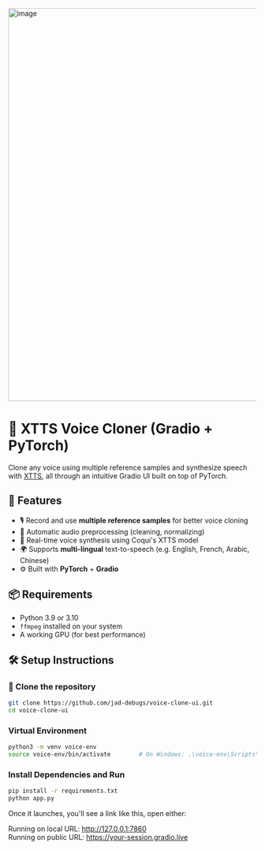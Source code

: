 <img width="1276" height="795" alt="image" src="https://github.com/user-attachments/assets/6ea5dcf5-1d56-47c4-94d6-64db43088802" />

# 🎤 XTTS Voice Cloner (Gradio + PyTorch)

Clone any voice using multiple reference samples and synthesize speech with [XTTS](https://github.com/coqui-ai/TTS), all through an intuitive Gradio UI built on top of PyTorch.

## 🚀 Features

- 🎙️ Record and use **multiple reference samples** for better voice cloning  
- 🧼 Automatic audio preprocessing (cleaning, normalizing)  
- 🧠 Real-time voice synthesis using Coqui's XTTS model  
- 🌍 Supports **multi-lingual** text-to-speech (e.g. English, French, Arabic, Chinese)  
- ⚙️ Built with **PyTorch** + **Gradio**

## 📦 Requirements

- Python 3.9 or 3.10  
- `ffmpeg` installed on your system  
- A working GPU (for best performance)

## 🛠 Setup Instructions

### 📁 Clone the repository

```bash
git clone https://github.com/jad-debugs/voice-clone-ui.git
cd voice-clone-ui
```
### Virtual Environment
``` bash
python3 -m venv voice-env
source voice-env/bin/activate        # On Windows: .\voice-env\Scripts\activate
```

### Install Dependencies and Run
``` bash
pip install -r requirements.txt
python app.py
```
Once it launches, you'll see a link like this, open either:

Running on local URL: http://127.0.0.1:7860  
Running on public URL: https://your-session.gradio.live
